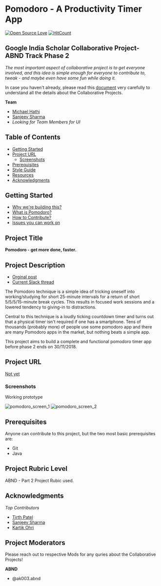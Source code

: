 # Pomodoro - A Productivity Timer App
[![Open Source Love](https://badges.frapsoft.com/os/v2/open-source.svg?v=103)](https://github.com/ellerbrock/open-source-badges/) [![HitCount](http://hits.dwyl.io/google-udacity-india-scholars//{project}.svg)](http://hits.dwyl.io/google-udacity-india-scholars//{project})
## Google India Scholar Collaborative Project- ABND Track Phase 2

_The most important aspect of collaborative project is to get everyone involved, and this idea is simple enough for everyone to contribute to, tweak - and maybe even have some fun while doing it._

In case you haven't already, please read this [document](https://docs.google.com/document/d/18UC6AAfdgcLLZzuGO_unUlZwc2kBYZqBRogmjDK3Ysc/edit?usp=sharing) very carefully to understand all the details about the Collaborative Projects.

**Team**
- [Michael Hathi](https://github.com/numerative/)
- [Sanjeev Sharma](https://github.com/thedevelopersanjeev)
- _Looking for Team Members for UI_

## Table of Contents

- [Getting Started](#getting-started)
- [Project URL](#project-url)
  - [Screenshots](#screenshots)
- [Prerequisites](#prerequisites)
- [Style Guide](#style-guide)
- [Resources](#resources)
- [Acknowledgments](#acknowledgments)

## Getting Started
- [Why we're building this?](https://discussions.udacity.com/t/my-collaborative-project-idea/618377)
- [What is Pomodoro?](https://en.wikipedia.org/wiki/Pomodoro_Technique)
- [How to Contribute?](Contributing.md)
- [Issues you can work on](https://github.com/google-udacity-india-scholars/abnd-track-pomodoro-timer-app/issues)


## Project Title
**Pomodoro - get more done, faster.**

## Project Description
- [Orginal post](https://discussions.udacity.com/t/my-collaborative-project-idea/618377)
- [Current Slack thread](https://googleindiascholars.slack.com/archives/GD96L4VA4/p1539274648000100)

The Pomodoro technique  is a simple idea of tricking oneself into working/studying for short 25-minute intervals for a return of short 5/5/5/15-minute break cycles. This results in focused work sessions and a lowered tendency to giving-in to distractions.

Central to this technique is a loudly ticking countdown timer and turns out that a physical timer isn't required if one has a smartphone. Tens of thousands (probably more) of people use some pomodoro app and there are many Pomodoro apps in the market, but nothing beats a simple app.

This project aims to build a complete and functional pomodoro timer app before phase 2 ends on 30/11/2018.


## Project URL
[Not yet](#)

### Screenshots
Working prototype

![pomodoro_screen_1](https://user-images.githubusercontent.com/28054527/48408222-cef67300-e75e-11e8-8f81-5d210ee7db62.png) ![pomodoro_screen_2](https://user-images.githubusercontent.com/28054527/48408224-cef67300-e75e-11e8-9a7f-7f139063ca0c.png)

## Prerequisites
Anyone can contribute to this project, but the two most basic prerequisites are:
- Git
- Java

## Project Rubric Level
ABND - Part 2 Project Rubic used.

## Acknowledgments
*Top Contributors*

- [Tirth Patel](https://github.com/piedcipher)
- [Sanjeev Sharma](https://github.com/thedevelopersanjeev)
- [Kartik Ohri](https://github.com/kartikohri1712)

## Project Moderators

Please reach out to respective Mods for any quries about the Collaborative Projects!

**ABND** 
- @ak003.abnd